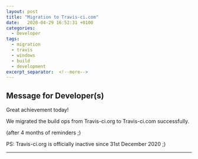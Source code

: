 ```yaml
---
layout: post
title: "Migration to Travis-ci.com"
date:   2020-04-29 16:52:31 +0100
categories:
  - Developer
tags:
  - migration
  - travis
  - windows
  - build
  - development
excerpt_separator:  <!--more-->
---
```


## Message for Developer(s)

Great achievement today!

We migrated the build ops from Travis-ci.org to Travis-ci.com successfully.

(after 4 months of reminders ;) 

PS: Travis-ci.org is officially inactive since 31st December 2020 ;)


---
